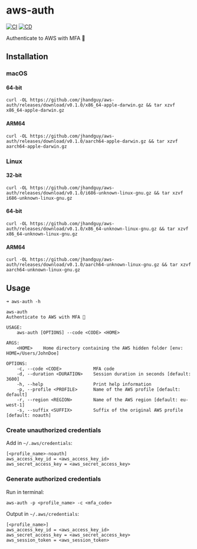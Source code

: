 # aws-auth

[![CI](https://github.com/jhandguy/aws-auth/actions/workflows/ci.yaml/badge.svg)](https://github.com/jhandguy/aws-auth/actions/workflows/ci.yaml)
[![CD](https://github.com/jhandguy/aws-auth/actions/workflows/cd.yaml/badge.svg)](https://github.com/jhandguy/aws-auth/actions/workflows/cd.yaml)

Authenticate to AWS with MFA 🔐

## Installation

### macOS

#### 64-bit

```shell
curl -OL https://github.com/jhandguy/aws-auth/releases/download/v0.1.0/x86_64-apple-darwin.gz && tar xzvf x86_64-apple-darwin.gz
```

#### ARM64

```shell
curl -OL https://github.com/jhandguy/aws-auth/releases/download/v0.1.0/aarch64-apple-darwin.gz && tar xzvf aarch64-apple-darwin.gz
```

### Linux

#### 32-bit

```shell
curl -OL https://github.com/jhandguy/aws-auth/releases/download/v0.1.0/i686-unknown-linux-gnu.gz && tar xzvf i686-unknown-linux-gnu.gz
```

#### 64-bit

```shell
curl -OL https://github.com/jhandguy/aws-auth/releases/download/v0.1.0/x86_64-unknown-linux-gnu.gz && tar xzvf x86_64-unknown-linux-gnu.gz
```

#### ARM64

```shell
curl -OL https://github.com/jhandguy/aws-auth/releases/download/v0.1.0/aarch64-unknown-linux-gnu.gz && tar xzvf aarch64-unknown-linux-gnu.gz
```

## Usage

```shell
➜ aws-auth -h

aws-auth
Authenticate to AWS with MFA 🔐

USAGE:
    aws-auth [OPTIONS] --code <CODE> <HOME>

ARGS:
    <HOME>    Home directory containing the AWS hidden folder [env: HOME=/Users/JohnDoe]

OPTIONS:
    -c, --code <CODE>            MFA code
    -d, --duration <DURATION>    Session duration in seconds [default: 3600]
    -h, --help                   Print help information
    -p, --profile <PROFILE>      Name of the AWS profile [default: default]
    -r, --region <REGION>        Name of the AWS region [default: eu-west-1]
    -s, --suffix <SUFFIX>        Suffix of the original AWS profile [default: noauth]
```

### Create unauthorized credentials

Add in `~/.aws/credentials`:
```shell
[<profile_name>-noauth]
aws_access_key_id = <aws_access_key_id>
aws_secret_access_key = <aws_secret_access_key>
```

### Generate authorized credentials

Run in terminal:
```shell
aws-auth -p <profile_name> -c <mfa_code>
```

Output in `~/.aws/credentials`:
```shell
[<profile_name>]
aws_access_key_id = <aws_access_key_id>
aws_secret_access_key = <aws_secret_access_key>
aws_session_token = <aws_session_token>
```
